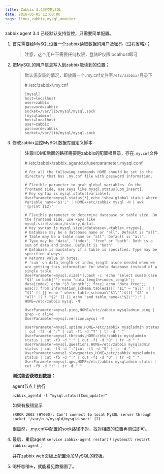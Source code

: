 ```yaml
---
title: Zabbix 3.4监控MySQL
date: 2018-05-05 12:00:00
tags: linux,zabbix,mysql,monitor
---
```


zabbix agent 3.4 已经默认支持监控，只需要简单配置。

1. 首先需要给MySQL设置一个zabbix读取数据的用户及密码（过程省略）；

   > 注意，这个用户不需要任何权限，登陆IP仅限localhost即可

2. 把MySQL的用户信息写入到zabbix能读到的位置；

   > 默认源安装的情况，即放置一个.my.cnf文件至`/etc/zabbix/`目录下
   >
   > \# /etc/zabbix/.my.cnf
   >
   > ```
   > [mysql]
   > host=localhost
   > user=zabbix
   > password=zabbix
   > socket=/var/lib/mysql/mysql.sock
   > [mysqladmin]
   > host=localhost
   > user=zabbix
   > password=zabbix
   > socket=/var/lib/mysql/mysql.sock
   > ```

3. 修改zabbix监控MySQL数据库自定义脚本

    > **注意HOME后面的路径需要是zabbix的配置根目录，存在`.my.cnf`文件**
    >
    > \# /etc/zabbix/zabbix_agentd.d/userparameter_mysql.conf
    >
    > ```
    > # For all the following commands HOME should be set to the directory that has .my.cnf file with password information.
    >
    > # Flexible parameter to grab global variables. On the frontend side, use keys like mysql.status[Com_insert].
    > # Key syntax is mysql.status[variable].
    > UserParameter=mysql.status[*],echo "show global status where Variable_name='$1';" | HOME=/etc/zabbix mysql -N | awk '{print $$2}'
    >
    > # Flexible parameter to determine database or table size. On the frontend side, use keys like mysql.size[zabbix,history,data].
    > # Key syntax is mysql.size[<database>,<table>,<type>].
    > # Database may be a database name or "all". Default is "all".
    > # Table may be a table name or "all". Default is "all".
    > # Type may be "data", "index", "free" or "both". Both is a sum of data and index. Default is "both".
    > # Database is mandatory if a table is specified. Type may be specified always.
    > # Returns value in bytes.
    > # 'sum' on data_length or index_length alone needed when we are getting this information for whole database instead of a single table
    > UserParameter=mysql.size[*],bash -c 'echo "select sum($(case "$3" in both|"") echo "data_length+index_length";; data|index) echo "$3_length";; free) echo "data_free";; esac)) from information_schema.tables$([[ "$1" = "all" || ! "$1" ]] || echo " where table_schema=\"$1\"")$([[ "$2" = "all" || ! "$2" ]] || echo "and table_name=\"$2\"");" | HOME=/etc/zabbix mysql -N'
    >
    > UserParameter=mysql.ping,HOME=/etc/zabbix mysqladmin ping | grep -c alive
    > UserParameter=mysql.version,mysql -V
    >
    > UserParameter=mysql.uptime,HOME=/etc/zabbix mysqladmin status | cut -f2 -d ":" | cut -f1 -d "T" | tr -d " "
    > UserParameter=mysql.threads,HOME=/etc/zabbix mysqladmin status | cut -f3 -d ":" | cut -f1 -d "Q" | tr -d " "
    > UserParameter=mysql.questions,HOME=/etc/zabbix mysqladmin status | cut -f4 -d ":"|cut -f1 -d "S" | tr -d " "
    > UserParameter=mysql.slowqueries,HOME=/etc/zabbix mysqladmin status | cut -f5 -d ":" | cut -f1 -d "O" | tr -d " "
    > UserParameter=mysql.qps,HOME=/etc/zabbix mysqladmin status | cut -f9 -d ":" | tr -d " "
    > ```

    **测试能否获取到数据：**

    agent节点上执行

    ```shell
    azbbix_agentd -t "mysql.status[Com_update]"
    ```

    如果有报错显示

    `ERROR 2002 (HY000): Can't connect to local MySQL server through socket '/var/run/mysqld/mysqld.sock' (2)`

    很显然，.my.cnf中配置的sock路径不对，找对相应的位置再测试即可。

4. 最后，重启agent `service zabbix-agent restart` / `systemctl restart zabbix-agent`；

    并在zabbix web面板上配置添加MySQL的模板。

5. 喝杯咖啡☕️，就能看见数据图了。

